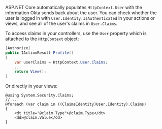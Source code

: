 ASP.NET Core automatically populates `HttpContext.User` with the information Okta sends back about the user. You can check whether the user is logged in with `User.Identity.IsAuthenticated` in your actions or views, and see all of the user's claims in `User.Claims`.

To access claims in your controllers, use the `User` property which is attached to the `HttpContext` object:

```csharp
[Authorize]
public IActionResult Profile()
{
    var userClaims = HttpContext.User.Claims;
    ...
    return View();
}
```

Or directly in your views:

```cshtml
@using System.Security.Claims;
//...
@foreach (var claim in ((ClaimsIdentity)User.Identity).Claims)
{
    <dt title="@claim.Type">@claim.Type</dt>
    <dd>@claim.Value</dd>
}
```
